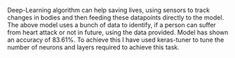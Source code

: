 Deep-Learning algorithm can help saving lives, using sensors to track changes in bodies and then feeding these datapoints directly to the model. The above model uses a bunch of data to identify, if a person can suffer from heart attack or not in future, using the data provided. Model has shown an accuracy of 83.61%. To achieve this I have used keras-tuner to tune the number of neurons and layers required to achieve this task.
